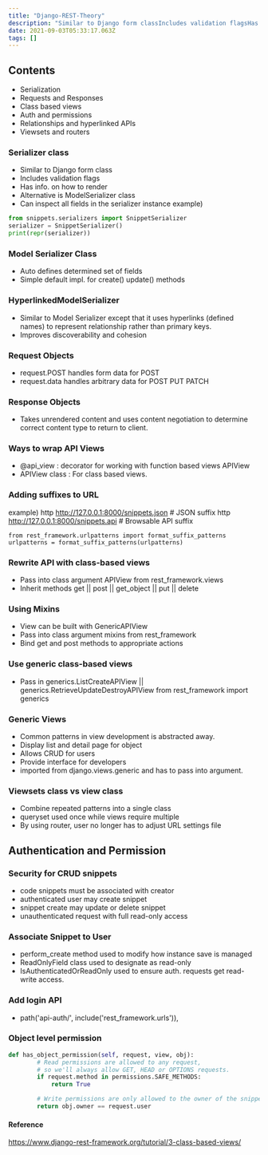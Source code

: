 ```yaml
---
title: "Django-REST-Theory"
description: "Similar to Django form classIncludes validation flagsHas info. on how to renderAlternative is ModelSerializer classCan inspect all fields in the seria"
date: 2021-09-03T05:33:17.063Z
tags: []
---
```

## Contents
- Serialization
- Requests and Responses
- Class based views
- Auth and permissions
- Relationships and hyperlinked APIs
- Viewsets and routers

### Serializer class 
- Similar to Django form class
- Includes validation flags
- Has info. on how to render
- Alternative is ModelSerializer class
- Can inspect all fields in the serializer instance
example)
```python
from snippets.serializers import SnippetSerializer
serializer = SnippetSerializer()
print(repr(serializer))
```

### Model Serializer Class
- Auto defines determined set of fields
- Simple default impl. for create() update() methods

### HyperlinkedModelSerializer
- Similar to Model Serializer except that it uses hyperlinks (defined names) to represent relationship rather than primary keys.
- Improves discoverability and cohesion

### Request Objects
- request.POST handles form data for POST
- request.data handles arbitrary data for POST PUT PATCH

### Response Objects
- Takes unrendered content and uses content negotiation to determine correct content type to return to client. 

### Ways to wrap API Views
- @api_view : decorator for working with function based views
APIView
- APIView class : For class based views.

### Adding suffixes to URL
example)
http http://127.0.0.1:8000/snippets.json  # JSON suffix
http http://127.0.0.1:8000/snippets.api   # Browsable API suffix
```
from rest_framework.urlpatterns import format_suffix_patterns
urlpatterns = format_suffix_patterns(urlpatterns)
```

### Rewrite API with class-based views
- Pass into class argument APIView from rest_framework.views
- Inherit methods get || post || get_object || put || delete

### Using Mixins 
- View can be built with GenericAPIView
- Pass into class argument mixins from rest_framework
- Bind get and post methods to appropriate actions

### Use generic class-based views
- Pass in generics.ListCreateAPIView || generics.RetrieveUpdateDestroyAPIView from rest_framework import generics

### Generic Views
- Common patterns in view development is abstracted away.
- Display list and detail page for object
- Allows CRUD for users
- Provide interface for developers
- imported from django.views.generic and has to pass into argument.

### Viewsets class vs view class
- Combine repeated patterns into a single class
- queryset used once while views require multiple
- By using router, user no longer has to adjust URL settings file 


## Authentication and Permission

### Security for CRUD snippets
- code snippets must be associated with creator
- authenticated user may create snippet
- snippet create may update or delete snippet
- unauthenticated request with full read-only access

### Associate Snippet to User
- perform_create method used to modify how instance save is managed
- ReadOnlyField  class used to designate as read-only
- IsAuthenticatedOrReadOnly used to ensure auth. requests get read-write access.

### Add login API
-  path('api-auth/', include('rest_framework.urls')),

### Object level permission
``` python
def has_object_permission(self, request, view, obj):
        # Read permissions are allowed to any request,
        # so we'll always allow GET, HEAD or OPTIONS requests.
        if request.method in permissions.SAFE_METHODS:
            return True

        # Write permissions are only allowed to the owner of the snippet.
        return obj.owner == request.user
```


#### Reference
https://www.django-rest-framework.org/tutorial/3-class-based-views/
